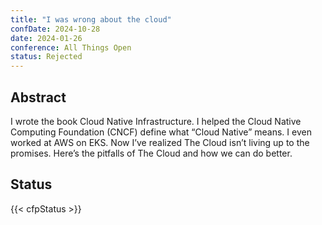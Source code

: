 ```yaml
---
title: "I was wrong about the cloud"
confDate: 2024-10-28
date: 2024-01-26
conference: All Things Open
status: Rejected
---
```


## Abstract

I wrote the book Cloud Native Infrastructure. I helped the Cloud Native Computing Foundation (CNCF) define what “Cloud Native” means. I even worked at AWS on EKS. Now I’ve realized The Cloud isn’t living up to the promises. Here’s the pitfalls of The Cloud and how we can do better.

## Status

{{< cfpStatus >}}
